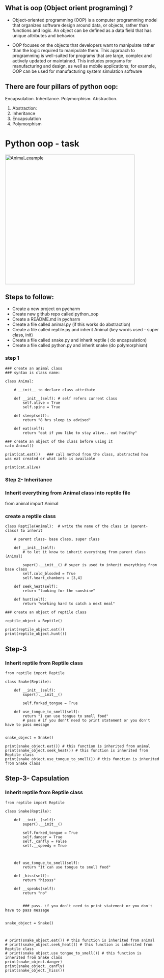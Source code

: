 ## What is oop (Object orient programing) ?
- Object-oriented programming (OOP) is a computer programming model that organizes software design around data, or objects, rather than functions and logic. An    object can be defined as a data field that has unique attributes and behavior.

- OOP focuses on the objects that developers want to manipulate rather than the logic required to manipulate them. This approach to programming is well-suited for programs that are large, complex and actively updated or maintained. This includes programs for manufacturing and design, as well as mobile applications; for example, OOP can be used for manufacturing system simulation software

## There are four pillars of python oop:
Encapsulation.
Inheritance.
Polymorphism.
Abstraction.

1) Abstraction:
2) Inheritance
3) Encapsulation 
4) Polymorphism






# Python oop - task

<img width="422" alt="Animal_example" src="https://user-images.githubusercontent.com/110182832/182913131-c81d46ef-2b80-4755-a119-9a9dea6010ee.png">


## Steps to follow:
- Create a new project on pycharm
- Create new github repo called python_oop
- Create a README.md in pycharm
- Create a file called animal.py (if this works do abstraction)
- Create a file called reptile.py and inherit Animal (key words used - super class, init)
- Create a file called snake.py and inherit reptile ( do encapsulation)
- Create a file called python.py and inherit snake (do polymorphism)


### step 1

````
### create an animal class
### syntax is class name:

class Animal:

    # __init__ to declare class attribute

    def __init__(self): # self refers current class
        self.alive = True
        self.spine = True

    def sleep(self):
        return "8 hrs sleep is advised"

    def eat(self):
        return "eat if you like to stay alive.. eat healthy"

### create an object of the class before using it
cat= Animal()

print(cat.eat())   ### call method from the class, abstracted how    was eat created or what info is available

print(cat.alive)

````


### Step 2- Inheritance

### Inherit everything from Animal class into reptile file
from animal import Animal

### create a reptile class

````
class Reptile(Animal):  # write the name of the class in (parent-class) to inherit

    # parent class- base class, super class

    def __init__(self):
        # to let it know to inherit everything from parent class (Animal)

        super().__init__() # super is used to inherit everything from base class
        self.cold_blooded = True
        self.heart_chambers = [3,4]

    def seek_heat(self):
        return "looking for the sunshine"

    def hunt(self):
        return "working hard to catch a next meal"

### create an object of reptile class

reptile_object = Reptile()

print(reptile_object.eat())
print(reptile_object.hunt())
````


## Step-3 

### Inherit reptile from Reptile class


````
from reptile import Reptile

class Snake(Reptile):

    def __init__(self):
        super().__init__()

        self.forked_tongue = True

    def use_tongue_to_smell(self):
        return "I can use tongue to smell food"
        # pass # if you don't need to print statement or you don't have to pass message


snake_object = Snake()

print(snake_object.eat()) # this function is inherited from animal
print(snake_object.seek_heat()) # this function is inherited from Reptile class
print(snake_object.use_tongue_to_smell()) # this function is inherited from Snake class
````

## Step-3- Capsulation

### Inherit reptile from Reptile class

````
from reptile import Reptile

class Snake(Reptile):

    def __init__(self):
        super().__init__()

        self.forked_tongue = True
        self.danger = True
        self._canfly = False
        self.__speedy = True



    def use_tongue_to_smell(self):
        return "It can use tongue to smell food"

    def _hiss(self):
        return "hissss"

    def __speaks(self):
        return "no"


        ### pass- if you don't need to print statement or you don't have to pass message


snake_object = Snake()



# print(snake_object.eat()) # this function is inherited from animal
# print(snake_object.seek_heat()) # this function is inherited from Reptile class
# print(snake_object.use_tongue_to_smell()) # this function is inherited from Snake class
print(snake_object.danger)
print(snake_object._canfly)
print(snake_object._hiss())

````
